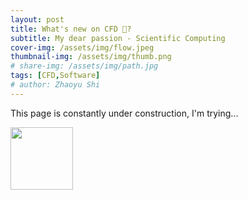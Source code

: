 ```yaml
---
layout: post
title: What's new on CFD 🤔?
subtitle: My dear passion - Scientific Computing 
cover-img: /assets/img/flow.jpeg
thumbnail-img: /assets/img/thumb.png
# share-img: /assets/img/path.jpg
tags: [CFD,Software]
# author: Zhaoyu Shi
---
```


This page is constantly under construction, I'm trying...

<img src="https://media4.giphy.com/media/v1.Y2lkPTc5MGI3NjExZDI0cTRnOGJwcWJ2YnJxcjAxam15YnJmaXNwNTlpeDM5MXBvNmlibCZlcD12MV9pbnRlcm5hbF9naWZfYnlfaWQmY3Q9Zw/3osxY9uagtB44imKwo/giphy.gif" align="center" width="100">







